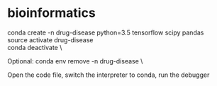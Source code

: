 # bioinformatics

conda create -n drug-disease python=3.5 tensorflow scipy pandas\
source activate drug-disease \
conda deactivate \

Optional: conda env remove -n drug-disease \

Open the code file, switch the interpreter to conda, run the debugger